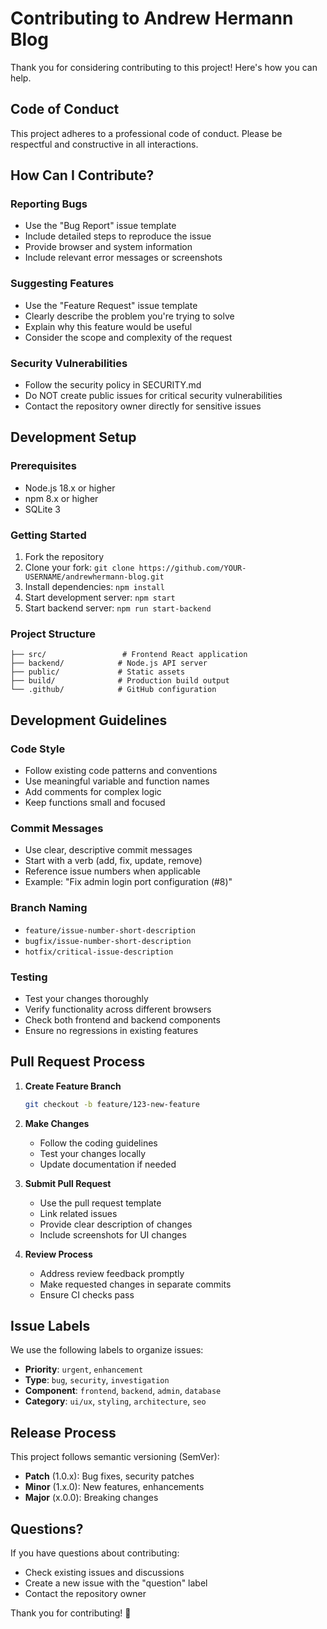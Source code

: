 # Contributing to Andrew Hermann Blog

Thank you for considering contributing to this project! Here's how you can help.

## Code of Conduct

This project adheres to a professional code of conduct. Please be respectful and constructive in all interactions.

## How Can I Contribute?

### Reporting Bugs
- Use the "Bug Report" issue template
- Include detailed steps to reproduce the issue
- Provide browser and system information
- Include relevant error messages or screenshots

### Suggesting Features
- Use the "Feature Request" issue template
- Clearly describe the problem you're trying to solve
- Explain why this feature would be useful
- Consider the scope and complexity of the request

### Security Vulnerabilities
- Follow the security policy in SECURITY.md
- Do NOT create public issues for critical security vulnerabilities
- Contact the repository owner directly for sensitive issues

## Development Setup

### Prerequisites
- Node.js 18.x or higher
- npm 8.x or higher
- SQLite 3

### Getting Started
1. Fork the repository
2. Clone your fork: `git clone https://github.com/YOUR-USERNAME/andrewhermann-blog.git`
3. Install dependencies: `npm install`
4. Start development server: `npm start`
5. Start backend server: `npm run start-backend`

### Project Structure
```
├── src/                 # Frontend React application
├── backend/            # Node.js API server
├── public/             # Static assets
├── build/              # Production build output
└── .github/            # GitHub configuration
```

## Development Guidelines

### Code Style
- Follow existing code patterns and conventions
- Use meaningful variable and function names
- Add comments for complex logic
- Keep functions small and focused

### Commit Messages
- Use clear, descriptive commit messages
- Start with a verb (add, fix, update, remove)
- Reference issue numbers when applicable
- Example: "Fix admin login port configuration (#8)"

### Branch Naming
- `feature/issue-number-short-description`
- `bugfix/issue-number-short-description`
- `hotfix/critical-issue-description`

### Testing
- Test your changes thoroughly
- Verify functionality across different browsers
- Check both frontend and backend components
- Ensure no regressions in existing features

## Pull Request Process

1. **Create Feature Branch**
   ```bash
   git checkout -b feature/123-new-feature
   ```

2. **Make Changes**
   - Follow the coding guidelines
   - Test your changes locally
   - Update documentation if needed

3. **Submit Pull Request**
   - Use the pull request template
   - Link related issues
   - Provide clear description of changes
   - Include screenshots for UI changes

4. **Review Process**
   - Address review feedback promptly
   - Make requested changes in separate commits
   - Ensure CI checks pass

## Issue Labels

We use the following labels to organize issues:

- **Priority**: `urgent`, `enhancement`
- **Type**: `bug`, `security`, `investigation`
- **Component**: `frontend`, `backend`, `admin`, `database`
- **Category**: `ui/ux`, `styling`, `architecture`, `seo`

## Release Process

This project follows semantic versioning (SemVer):
- **Patch** (1.0.x): Bug fixes, security patches
- **Minor** (1.x.0): New features, enhancements
- **Major** (x.0.0): Breaking changes

## Questions?

If you have questions about contributing:
- Check existing issues and discussions
- Create a new issue with the "question" label
- Contact the repository owner

Thank you for contributing! 🚀
